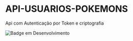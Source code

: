 # API-USUARIOS-POKEMONS
Api com Autenticação por Token e criptografia 

![Badge em Desenvolvimento](http://img.shields.io/static/v1?label=STATUS&message=EM%20CONCLUIDO&color=GREEN&style=for-the-badge)
